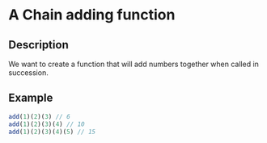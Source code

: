 # A Chain adding function

## Description

We want to create a function that will add numbers together when called in succession.

## Example

```js
add(1)(2)(3) // 6
add(1)(2)(3)(4) // 10
add(1)(2)(3)(4)(5) // 15
```
